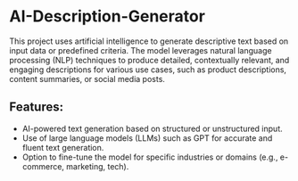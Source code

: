 # AI-Description-Generator
This project uses artificial intelligence to generate descriptive text based on input data or predefined criteria. The model leverages natural language processing (NLP) techniques to produce detailed, contextually relevant, and engaging descriptions for various use cases, such as product descriptions, content summaries, or social media posts.

## Features:
- AI-powered text generation based on structured or unstructured input.
- Use of large language models (LLMs) such as GPT for accurate and fluent text generation.
- Option to fine-tune the model for specific industries or domains (e.g., e-commerce, marketing, tech).
